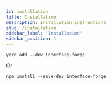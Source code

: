 ```yaml
---
id: installation
title: Installation
description: Installation instructions
slug: /installation
sidebar_label: 'Installation'
sidebar_position: 1
---
```


```shell
yarn add --dev interface-forge
```

Or

```shell
npm install --save-dev interface-forge
```
